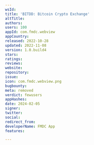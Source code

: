 ```yaml
---
wsId: 
title: 'BITDD: Bitcoin Crypto Exchange'
altTitle: 
authors: 
users: 100
appId: com.fmdc.webview
appCountry: 
released: 2022-10-28
updated: 2022-11-08
version: 1.0.build4
stars: 
ratings: 
reviews: 
website: 
repository: 
issue: 
icon: com.fmdc.webview.png
bugbounty: 
meta: removed
verdict: fewusers
appHashes: 
date: 2024-02-05
signer: 
twitter: 
social: 
redirect_from: 
developerName: FMDC App
features: 

---
```


